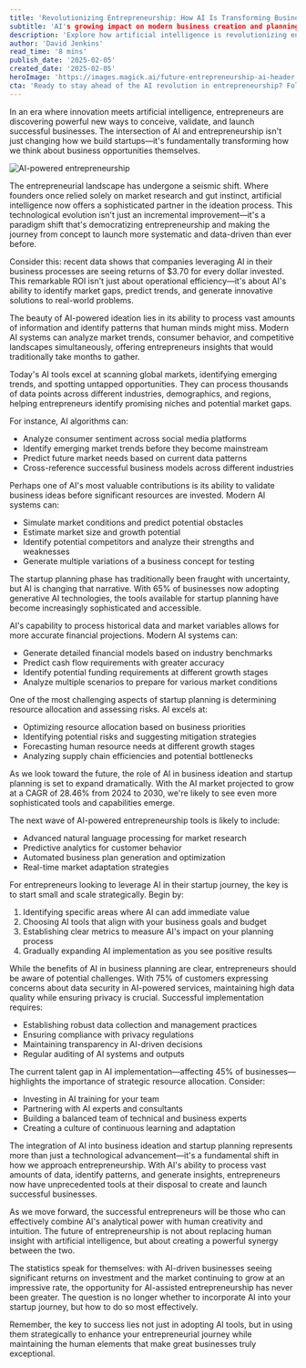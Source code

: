 ```yaml
---
title: 'Revolutionizing Entrepreneurship: How AI Is Transforming Business Ideation and Startup Planning'
subtitle: 'AI's growing impact on modern business creation and planning'
description: 'Explore how artificial intelligence is revolutionizing entrepreneurship by transforming business ideation and startup planning. Learn how AI tools are helping entrepreneurs identify opportunities, validate ideas, and create more successful businesses through data-driven insights and strategic planning.'
author: 'David Jenkins'
read_time: '8 mins'
publish_date: '2025-02-05'
created_date: '2025-02-05'
heroImage: 'https://images.magick.ai/future-entrepreneurship-ai-header.jpg'
cta: 'Ready to stay ahead of the AI revolution in entrepreneurship? Follow us on LinkedIn for daily insights on how artificial intelligence is reshaping the future of business creation and innovation.'
---
```


In an era where innovation meets artificial intelligence, entrepreneurs are discovering powerful new ways to conceive, validate, and launch successful businesses. The intersection of AI and entrepreneurship isn't just changing how we build startups—it's fundamentally transforming how we think about business opportunities themselves.

![AI-powered entrepreneurship](https://i.magick.ai/PIXE/1738822775180_magick_img.webp)

The entrepreneurial landscape has undergone a seismic shift. Where founders once relied solely on market research and gut instinct, artificial intelligence now offers a sophisticated partner in the ideation process. This technological evolution isn't just an incremental improvement—it's a paradigm shift that's democratizing entrepreneurship and making the journey from concept to launch more systematic and data-driven than ever before.

Consider this: recent data shows that companies leveraging AI in their business processes are seeing returns of $3.70 for every dollar invested. This remarkable ROI isn't just about operational efficiency—it's about AI's ability to identify market gaps, predict trends, and generate innovative solutions to real-world problems.

The beauty of AI-powered ideation lies in its ability to process vast amounts of information and identify patterns that human minds might miss. Modern AI systems can analyze market trends, consumer behavior, and competitive landscapes simultaneously, offering entrepreneurs insights that would traditionally take months to gather.

Today's AI tools excel at scanning global markets, identifying emerging trends, and spotting untapped opportunities. They can process thousands of data points across different industries, demographics, and regions, helping entrepreneurs identify promising niches and potential market gaps.

For instance, AI algorithms can:
- Analyze consumer sentiment across social media platforms
- Identify emerging market trends before they become mainstream
- Predict future market needs based on current data patterns
- Cross-reference successful business models across different industries

Perhaps one of AI's most valuable contributions is its ability to validate business ideas before significant resources are invested. Modern AI systems can:
- Simulate market conditions and predict potential obstacles
- Estimate market size and growth potential
- Identify potential competitors and analyze their strengths and weaknesses
- Generate multiple variations of a business concept for testing

The startup planning phase has traditionally been fraught with uncertainty, but AI is changing that narrative. With 65% of businesses now adopting generative AI technologies, the tools available for startup planning have become increasingly sophisticated and accessible.

AI's capability to process historical data and market variables allows for more accurate financial projections. Modern AI systems can:
- Generate detailed financial models based on industry benchmarks
- Predict cash flow requirements with greater accuracy
- Identify potential funding requirements at different growth stages
- Analyze multiple scenarios to prepare for various market conditions

One of the most challenging aspects of startup planning is determining resource allocation and assessing risks. AI excels at:
- Optimizing resource allocation based on business priorities
- Identifying potential risks and suggesting mitigation strategies
- Forecasting human resource needs at different growth stages
- Analyzing supply chain efficiencies and potential bottlenecks

As we look toward the future, the role of AI in business ideation and startup planning is set to expand dramatically. With the AI market projected to grow at a CAGR of 28.46% from 2024 to 2030, we're likely to see even more sophisticated tools and capabilities emerge.

The next wave of AI-powered entrepreneurship tools is likely to include:
- Advanced natural language processing for market research
- Predictive analytics for customer behavior
- Automated business plan generation and optimization
- Real-time market adaptation strategies

For entrepreneurs looking to leverage AI in their startup journey, the key is to start small and scale strategically. Begin by:
1. Identifying specific areas where AI can add immediate value
2. Choosing AI tools that align with your business goals and budget
3. Establishing clear metrics to measure AI's impact on your planning process
4. Gradually expanding AI implementation as you see positive results

While the benefits of AI in business planning are clear, entrepreneurs should be aware of potential challenges. With 75% of customers expressing concerns about data security in AI-powered services, maintaining high data quality while ensuring privacy is crucial. Successful implementation requires:
- Establishing robust data collection and management practices
- Ensuring compliance with privacy regulations
- Maintaining transparency in AI-driven decisions
- Regular auditing of AI systems and outputs

The current talent gap in AI implementation—affecting 45% of businesses—highlights the importance of strategic resource allocation. Consider:
- Investing in AI training for your team
- Partnering with AI experts and consultants
- Building a balanced team of technical and business experts
- Creating a culture of continuous learning and adaptation

The integration of AI into business ideation and startup planning represents more than just a technological advancement—it's a fundamental shift in how we approach entrepreneurship. With AI's ability to process vast amounts of data, identify patterns, and generate insights, entrepreneurs now have unprecedented tools at their disposal to create and launch successful businesses.

As we move forward, the successful entrepreneurs will be those who can effectively combine AI's analytical power with human creativity and intuition. The future of entrepreneurship is not about replacing human insight with artificial intelligence, but about creating a powerful synergy between the two.

The statistics speak for themselves: with AI-driven businesses seeing significant returns on investment and the market continuing to grow at an impressive rate, the opportunity for AI-assisted entrepreneurship has never been greater. The question is no longer whether to incorporate AI into your startup journey, but how to do so most effectively.

Remember, the key to success lies not just in adopting AI tools, but in using them strategically to enhance your entrepreneurial journey while maintaining the human elements that make great businesses truly exceptional.